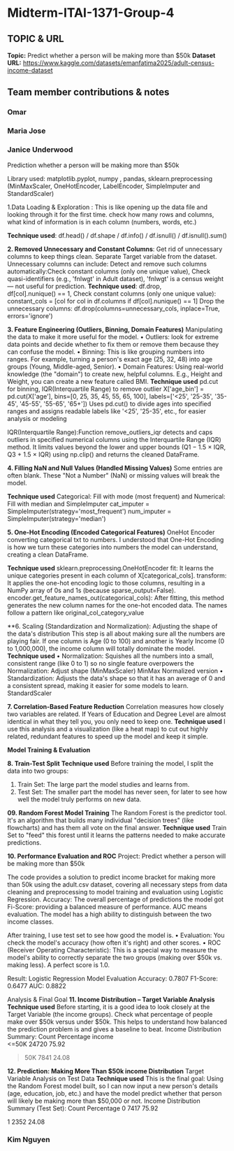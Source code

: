 # Midterm-ITAI-1371-Group-4
## TOPIC & URL

**Topic:** Predict whether a person will be making more than $50k 
**Dataset URL:** https://www.kaggle.com/datasets/emanfatima2025/adult-census-income-dataset 

## Team member contributions & notes

### Omar

### Maria Jose

### Janice Underwood
Prediction whether a person will be making more than $50k

Library used: 
matplotlib.pyplot, numpy , pandas, sklearn.preprocessing (MinMaxScaler, OneHotEncoder, LabelEncoder, SimpleImputer and StandardScaler)

1.Data Loading & Exploration :  This is like opening up the data file and looking through it for the first time. check how many rows and columns, what kind of information is in each column (numbers, words, etc.)

**Technique used**: df.head() / df.shape / df.info() / df.isnull() / df.isnull().sum()

**2. Removed Unnecessary and Constant Columns**: 
Get rid of unnecessary columns to keep things clean. Separate Target variable from the dataset. Unnecessary columns can include:
Detect and remove such columns automatically:Check constant columns (only one unique value), Check quasi-identifiers (e.g., 'fnlwgt' in Adult dataset), 'fnlwgt' is a census weight — not useful for prediction.
**Technique used**:
df.drop, df[col].nunique() == 1,
Check constant columns (only one unique value): constant_cols = [col for col in df.columns if df[col].nunique() == 1]
Drop the unnecessary columns: df.drop(columns=unnecessary_cols, inplace=True, errors='ignore')

**3. Feature Engineering (Outliers, Binning, Domain Features)**
Manipulating the data to make it more useful for the model.
•	Outliers: look for extreme data points and decide whether to fix them or remove them because they can confuse the model.
•	Binning: This is like grouping numbers into ranges. For example, turning a person's exact age (25, 32, 48) into age groups (Young, Middle-aged, Senior). 
•	Domain Features: Using real-world knowledge (the "domain") to create new, helpful columns. E.g., Height and Weight, you can create a new feature called BMI.
 **Technique used** 
 pd.cut for binning, IQR(Interquartile Range) to remove outlier 
X['age_bin'] = pd.cut(X['age'], bins=[0, 25, 35, 45, 55, 65, 100], labels=['<25', '25-35', '35-45', '45-55', '55-65', '65+'])
Uses pd.cut() to divide ages into specified ranges and assigns readable labels like '<25', '25-35', etc., for easier analysis or modeling
                    
IQR(Interquartile Range):Function remove_outliers_iqr detects and caps outliers in specified numerical columns using the Interquartile                            Range (IQR) method. It limits values beyond the lower and upper bounds (Q1 − 1.5 × IQR, Q3 + 1.5 × IQR) using np.clip() and returns the                           cleaned DataFrame.
                    
**4. Filling NaN and Null Values (Handled Missing Values)**
Some entries are often blank. These "Not a Number" (NaN) or missing values will break the model.

**Technique used** 
Categorical: Fill with mode (most frequent) and Numerical: Fill with median and SimpleImputer
cat_imputer = SimpleImputer(strategy='most_frequent')
num_imputer = SimpleImputer(strategy='median')

**5. One-Hot Encoding (Encoded Categorical Features)**
OneHot Encoder converting categorical txt to numbers. I understood that One-Hot Encoding is how we turn these categories into numbers the model can understand, creating a clean DataFrame.

**Technique used**
sklearn.preprocessing.OneHotEncoder
fit: It learns the unique categories present in each column of X[categorical_cols].
transform: It applies the one-hot encoding logic to those columns, resulting in a NumPy array of 0s and 1s (because sparse_output=False).
encoder.get_feature_names_out(categorical_cols): After fitting, this method generates the new column names for the one-hot encoded data. The names follow a pattern like original_col_category_value

**6. Scaling (Standardization and Normalization): Adjusting the shape of the data's distribution
This step is all about making sure all the numbers are playing fair. If one column is Age (0 to 100) and another is Yearly Income (0 to 1,000,000), the income column will totally dominate the model.
 **Technique used**
• Normalization: Squishes all the numbers into a small, consistent range (like 0 to 1) so no single feature overpowers the Normalization: Adjust shape (MinMaxScaler)
MinMax Normalized version
•	Standardization: Adjusts the data's shape so that it has an average of 0 and a consistent spread, making it easier for some models to learn.
StandardScaler
 
**7. Correlation-Based Feature Reduction**
Correlation measures how closely two variables are related. If Years of Education and Degree Level are almost identical in what they tell you, you only need to keep one. 
**Technique used**
I use this analysis and a visualization (like a heat map) to cut out highly related, redundant features to speed up the model and keep it simple.

**Model Training & Evaluation**

**8. Train-Test Split**
**Technique used**
Before training the model, I split the data into two groups:
1.	Train Set: The large part the model studies and learns from.
2.	Test Set: The smaller part the model has never seen, for later to see how well the model truly performs on new data.

**09. Random Forest Model Training**
The Random Forest is the predictor tool. It's an algorithm that builds many individual "decision trees" (like flowcharts) and has them all vote on the final answer. 
**Technique used**
Train Set to "feed" this forest until it learns the patterns needed to make accurate predictions.

**10. Performance Evaluation and ROC**
Project: Predict whether a person will be making more than $50k
 
The code provides a solution to predict income bracket for making more than 50k using the adult.csv dataset,
covering all necessary steps from data cleaning and preprocessing to model training and evaluation using Logistic Regression.
Accuracy: The overall percentage of predictions the model got
Fi-Score: providing a balanced measure of performance.
AUC means evaluation. The model has a high ability to distinguish between the two income classes.

After training, I use test set to see how good the model is.
•	Evaluation: You check the model's accuracy (how often it's right) and other scores.
•	ROC (Receiver Operating Characteristic): This is a special way to measure the model's ability to correctly separate the two groups (making over $50k vs. making less). A perfect score is 1.0.

Result: Logistic Regression Model Evaluation
 Accuracy: 0.7807
F1-Score: 0.6477
AUC: 0.8822

Analysis & Final Goal
**11. Income Distribution – Target Variable Analysis**
**Technique used**
Before starting, it is a good idea to look closely at the Target Variable (the income groups). Check what percentage of people make over $50k versus under $50k. This helps to understand how balanced the prediction problem is and gives a baseline to beat.
Income Distribution Summary:
Count	Percentage
income		
<=50K	24720	75.92

>50K	7841	24.08

**12. Prediction: Making More Than $50k income Distribution** 
Target Variable Analysis on Test Data
**Technique used**
This is the final goal: Using the Random Forest model built, so I can now input a new person's details (age, education, job, etc.) and have the model predict whether that person will likely be making more than $50,000 or not.
 Income Distribution Summary (Test Set):
Count	Percentage
0	7417	75.92 

1	2352	24.08

### Kim Nguyen
